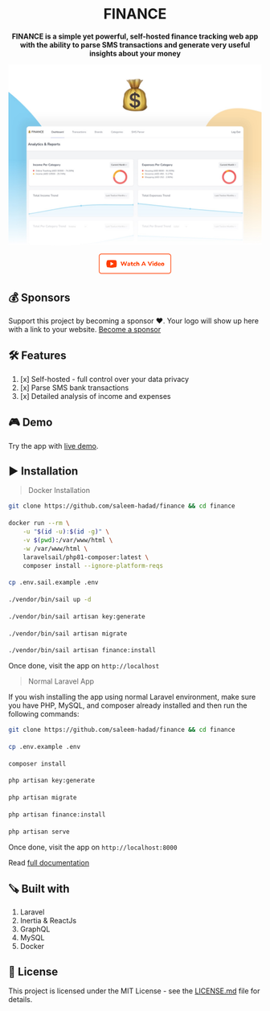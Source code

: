 <h1 align="center">FINANCE</h1>

<p align="center">
  <b>FINANCE is a simple yet powerful, self-hosted finance tracking web app with the ability to parse SMS transactions and generate very useful insights about your money</b>
</p>

<p align="center"><img src="./public/images/finance.jpg" /></p>
<p align="center"><a href="#" target="__blank"><img height="40" src="./public/images/video.png" /></a></p>

## 💰 Sponsors
Support this project by becoming a sponsor ❤️. Your logo will show up here with a link to your website. [Become a sponsor](https://opencollective.com/larecipe)

## 🛠 Features

1. [x] Self-hosted - full control over your data privacy 
2. [x] Parse SMS bank transactions
3. [x] Detailed analysis of income and expenses 

## 🎮 Demo

Try the app with [live demo](https://finance-demo.saleem.dev/).

## ▶️ Installation 

> Docker Installation

```bash
git clone https://github.com/saleem-hadad/finance && cd finance

docker run --rm \
    -u "$(id -u):$(id -g)" \
    -v $(pwd):/var/www/html \
    -w /var/www/html \
    laravelsail/php81-composer:latest \
    composer install --ignore-platform-reqs

cp .env.sail.example .env

./vendor/bin/sail up -d

./vendor/bin/sail artisan key:generate

./vendor/bin/sail artisan migrate

./vendor/bin/sail artisan finance:install
```

Once done, visit the app on `http://localhost`


> Normal Laravel App

If you wish installing the app using normal Laravel environment, make sure you have PHP, MySQL, and composer already installed and then run the following commands:

```bash
git clone https://github.com/saleem-hadad/finance && cd finance

cp .env.example .env

composer install

php artisan key:generate

php artisan migrate

php artisan finance:install

php artisan serve
```

Once done, visit the app on `http://localhost:8000`


Read [full documentation](https://finance-demo.saleem.dev/docs)

## 🪚 Built with

1. Laravel
2. Inertia & ReactJs
3. GraphQL
4. MySQL
5. Docker

## 🔖 License

This project is licensed under the MIT License - see the [LICENSE.md](https://github.com/saleem-hadad/finance/blob/main/LICENSE) file for details.
